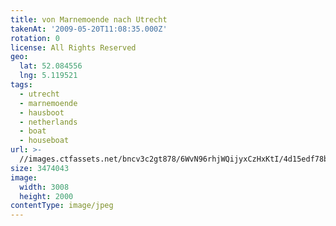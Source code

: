 ```yaml
---
title: von Marnemoende nach Utrecht
takenAt: '2009-05-20T11:08:35.000Z'
rotation: 0
license: All Rights Reserved
geo:
  lat: 52.084556
  lng: 5.119521
tags:
  - utrecht
  - marnemoende
  - hausboot
  - netherlands
  - boat
  - houseboat
url: >-
  //images.ctfassets.net/bncv3c2gt878/6WvN96rhjWQijyxCzHxKtI/4d15edf78bb44c8bae095e4638586003/von-marnemoende-nach-utrecht_4367547438_o
size: 3474043
image:
  width: 3008
  height: 2000
contentType: image/jpeg
---
```


